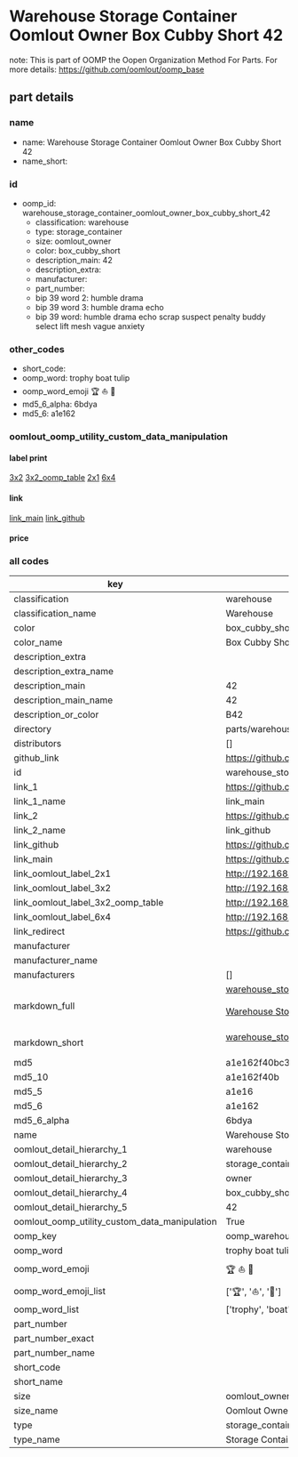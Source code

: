 # Warehouse Storage Container Oomlout Owner Box Cubby Short 42  

note: This is part of OOMP the Oopen Organization Method For Parts. For more details: https://github.com/oomlout/oomp_base

##  part details
  







### name
* name: Warehouse Storage Container Oomlout Owner Box Cubby Short 42
* name_short: 
### id
* oomp_id: warehouse_storage_container_oomlout_owner_box_cubby_short_42
  * classification: warehouse
  * type: storage_container
  * size: oomlout_owner
  * color: box_cubby_short
  * description_main: 42
  * description_extra: 
  * manufacturer: 
  * part_number: 
  * bip 39 word 2: humble drama
  * bip 39 word 3: humble drama echo
  * bip 39 word: humble drama echo scrap suspect penalty buddy select lift mesh vague anxiety

### other_codes
* short_code: 
* oomp_word: trophy boat tulip
* oomp_word_emoji :trophy: :boat: :tulip:
* md5_6_alpha: 6bdya
* md5_6: a1e162






### oomlout_oomp_utility_custom_data_manipulation
#### label print
[3x2](http://192.168.1.245:1112/?label=oomp%206bdya)
[3x2_oomp_table](http://192.168.1.108:1112/?label=oomp%206bdya)
[2x1](http://192.168.1.242:1112/?label=oomp%206bdya)
[6x4](http://192.168.1.55:1112/?label=oomp%206bdya)    

#### link

[link_main](https://github.com/oomlout/oomlout_oomp_version_1_messy/tree/main/parts/warehouse_storage_container_oomlout_owner_box_cubby_short_42) [link_github](https://github.com/oomlout/oomlout_oomp_version_1_messy/tree/main/parts/warehouse_storage_container_oomlout_owner_box_cubby_short_42)                             

#### price







### all codes 
| key | value |  
| --- | --- |  
| classification | warehouse |  
| classification_name | Warehouse |  
| color | box_cubby_short |  
| color_name | Box Cubby Short |  
| description_extra |  |  
| description_extra_name |  |  
| description_main | 42 |  
| description_main_name | 42 |  
| description_or_color | B42 |  
| directory | parts/warehouse_storage_container_oomlout_owner_box_cubby_short_42 |  
| distributors | [] |  
| github_link | https://github.com/oomlout/oomlout_oomp_part_src/tree/main/parts/warehouse_storage_container_oomlout_owner_box_cubby_short_42 |  
| id | warehouse_storage_container_oomlout_owner_box_cubby_short_42 |  
| link_1 | https://github.com/oomlout/oomlout_oomp_version_1_messy/tree/main/parts/warehouse_storage_container_oomlout_owner_box_cubby_short_42 |  
| link_1_name | link_main |  
| link_2 | https://github.com/oomlout/oomlout_oomp_version_1_messy/tree/main/parts/warehouse_storage_container_oomlout_owner_box_cubby_short_42 |  
| link_2_name | link_github |  
| link_github | https://github.com/oomlout/oomlout_oomp_version_1_messy/tree/main/parts/warehouse_storage_container_oomlout_owner_box_cubby_short_42 |  
| link_main | https://github.com/oomlout/oomlout_oomp_version_1_messy/tree/main/parts/warehouse_storage_container_oomlout_owner_box_cubby_short_42 |  
| link_oomlout_label_2x1 | http://192.168.1.242:1112/?label=oomp%206bdya |  
| link_oomlout_label_3x2 | http://192.168.1.245:1112/?label=oomp%206bdya |  
| link_oomlout_label_3x2_oomp_table | http://192.168.1.108:1112/?label=oomp%206bdya |  
| link_oomlout_label_6x4 | http://192.168.1.55:1112/?label=oomp%206bdya |  
| link_redirect | https://github.com/oomlout/oomlout_oomp_version_1_messy/tree/main/parts/warehouse_storage_container_oomlout_owner_box_cubby_short_42 |  
| manufacturer |  |  
| manufacturer_name |  |  
| manufacturers | [] |  
| markdown_full | [warehouse_storage_container_oomlout_owner_box_cubby_short_42](none)<br>[](none)<br>[Warehouse Storage Container Oomlout Owner Box Cubby Short 42](none)<br><br> |  
| markdown_short | [warehouse_storage_container_oomlout_owner_box_cubby_short_42](none)<br><br> |  
| md5 | a1e162f40bc343ae8a6d6c168bd08b77 |  
| md5_10 | a1e162f40b |  
| md5_5 | a1e16 |  
| md5_6 | a1e162 |  
| md5_6_alpha | 6bdya |  
| name | Warehouse Storage Container Oomlout Owner Box Cubby Short 42 |  
| oomlout_detail_hierarchy_1 | warehouse |  
| oomlout_detail_hierarchy_2 | storage_container |  
| oomlout_detail_hierarchy_3 | owner |  
| oomlout_detail_hierarchy_4 | box_cubby_short |  
| oomlout_detail_hierarchy_5 | 42 |  
| oomlout_oomp_utility_custom_data_manipulation | True |  
| oomp_key | oomp_warehouse_storage_container_oomlout_owner_box_cubby_short_42 |  
| oomp_word | trophy boat tulip |  
| oomp_word_emoji | :trophy: :boat: :tulip: |  
| oomp_word_emoji_list | [':trophy:', ':boat:', ':tulip:'] |  
| oomp_word_list | ['trophy', 'boat', 'tulip'] |  
| part_number |  |  
| part_number_exact |  |  
| part_number_name |  |  
| short_code |  |  
| short_name |  |  
| size | oomlout_owner |  
| size_name | Oomlout Owner |  
| type | storage_container |  
| type_name | Storage Container |  
